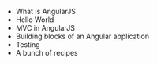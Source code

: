 * What is AngularJS
* Hello World
* MVC in AngularJS
* Building blocks of an Angular application
* Testing
* A bunch of recipes
